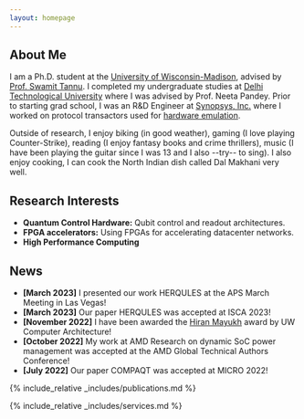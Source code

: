 ```yaml
---
layout: homepage
---
```


## About Me

I am a Ph.D. student at the [University of Wisconsin-Madison](https://www.wisc.edu/), advised by <a href="https://swamittannu.com/">Prof. Swamit Tannu</a>. I completed my undergraduate studies at <a href="http://dtu.ac.in/">Delhi Technological University</a> where I was advised by Prof. Neeta Pandey. Prior to starting grad school, I was an R&D Engineer at [Synopsys, Inc.](https://www.synopsys.com/) where I worked on protocol transactors used for [hardware emulation](https://www.synopsys.com/verification/emulation.html).

Outside of research, I enjoy biking (in good weather), gaming (I love playing Counter-Strike), reading (I enjoy fantasy books and crime thrillers), music (I have been playing the guitar since I was 13 and I also --try-- to sing). I also enjoy cooking, I can cook the North Indian dish called Dal Makhani very well.

## Research Interests

- **Quantum Control Hardware:** Qubit control and readout architectures.
- **FPGA accelerators:** Using FPGAs for accelerating datacenter networks.
- **High Performance Computing**

## News

- **[March 2023]** I presented our work HERQULES at the APS March Meeting in Las Vegas!
- **[March 2023]** Our paper HERQULES was accepted at ISCA 2023!
- **[November 2022]** I have been awarded the [Hiran Mayukh](https://research.cs.wisc.edu/arch/uwarch-wiki2/index.php/Main/HiranMayuk) award by UW Computer Architecture!
- **[October 2022]** My work at AMD Research on dynamic SoC power management was accepted at the AMD Global Technical Authors Conference!
- **[July 2022]** Our paper COMPAQT was accepted at MICRO 2022!

{% include_relative _includes/publications.md %}

{% include_relative _includes/services.md %}
